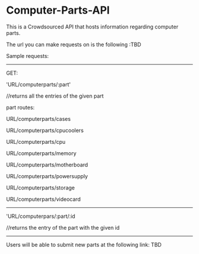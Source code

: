 # Computer-Parts-API


This is a Crowdsourced API that hosts information regarding computer parts.

The url you can make requests on is the following :TBD


Sample requests:

----------------------


GET:

'URL/computerparts/:part'

  //returns all the entries of the given part

  part routes:

  URL/computerparts/cases

  URL/computerparts/cpucoolers

  URL/computerparts/cpu

  URL/computerparts/memory

  URL/computerparts/motherboard

  URL/computerparts/powersupply

  URL/computerparts/storage

  URL/computerparts/videocard

----------------------

'URL/computerpars/:part/:id

  //returns the entry of the part with the given id


-----------------------------------

Users will be able to submit new parts at the following link: TBD
